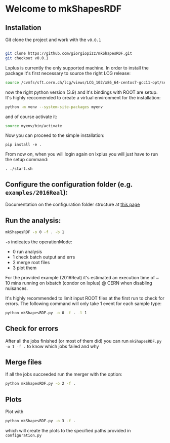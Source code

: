 # Welcome to mkShapesRDF

## Installation 

Git clone the project and work with the `v0.0.1` 

``` bash

git clone https://github.com/giorgiopizz/mkShapesRDF.git
git checkout v0.0.1

```

Lxplus is currently the only supported machine.
In order to install the package it's first necessary to source the right LCG release:
``` bash
source /cvmfs/sft.cern.ch/lcg/views/LCG_102/x86_64-centos7-gcc11-opt/setup.sh
```
now the right python version (3.9) and it's bindings with ROOT are setup.
It's highly reccomended to create a virtual environment for the installation:
``` bash
python -m venv --system-site-packages myenv
```
and of course activate it:
``` bash
source myenv/bin/activate
```

Now you can proceed to the simple installation:
```
pip install -e .
```

From now on, when you will login again on lxplus you will just have to run the setup command:
```
. ./start.sh
```

## Configure the configuration folder (e.g. `examples/2016Real`):
Documentation on the configuration folder structure at [this page](config.md)
<!-- - configuration.py 

- aliases.py
- configuration.py
- cuts.py
- nuisances.py
- plot.py
- samples.py
- variables.py -->

## Run the analysis:
``` bash
mkShapesRDF -o 0 -f . -b 1
```
`-o` indicates the operationMode:
- 0 run analysis
- 1 check batch output and errs
- 2 merge root files
- 3 plot them

For the provided example (2016Real) it's estimated an execution time of ~ 10 mins running on lxbatch (condor on lxplus) @ CERN when disabling nuisances.


It's highly recommended to limit input ROOT files at the first run to check for errors. The following command will only take 1 event for each sample type:
``` bash
python mkShapesRDF.py -o 0 -f . -l 1
```

## Check for errors
After all the jobs finished (or most of them did) you can run `mkShapesRDF.py -o 1 -f .` to know which jobs failed and why

## Merge files
If all the jobs succeeded run the merger with the option: 
```bash
python mkShapesRDF.py -o 2 -f .
```

## Plots
Plot with 
```bash
python mkShapesRDF.py -o 3 -f .
```
which will create the plots to the specified paths provided in `configuration.py` 
